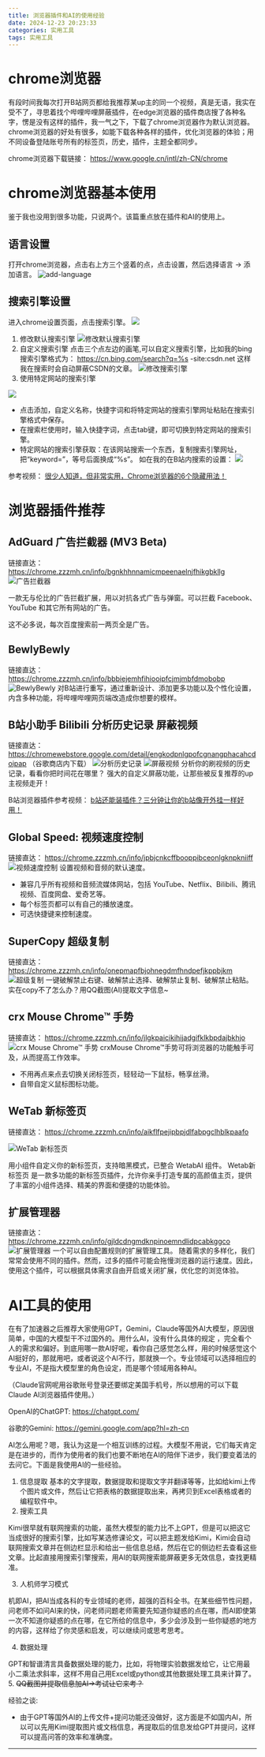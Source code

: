 ```yaml
---
title: 浏览器插件和AI的使用经验
date: 2024-12-23 20:23:33
categories: 实用工具
tags: 实用工具
---
```

# chrome浏览器

有段时间我每次打开B站网页都给我推荐某up主的同一个视频，真是无语，我实在受不了，寻思着找个哔哩哔哩屏蔽插件，在edge浏览器的插件商店搜了各种名字，愣是没有这样的插件，我一气之下，下载了chrome浏览器作为默认浏览器。
chrome浏览器的好处有很多，如能下载各种各样的插件，优化浏览器的体验；用不同设备登陆账号所有的标签页，历史，插件，主题全都同步。

chrome浏览器下载链接： https://www.google.cn/intl/zh-CN/chrome

# chrome浏览器基本使用

鉴于我也没用到很多功能，只说两个。该篇重点放在插件和AI的使用上。

## 语言设置

打开chrome浏览器，点击右上方三个竖着的点，点击设置，然后选择语言 -> 添加语言。
![add-language](https://cdn.jsdelivr.net/gh/daxianz/image-resource/add-language.webp)

## 搜索引擎设置

进入chrome设置页面，点击搜索引擎。
![](https://dlink.host/wx1.sinaimg.cn/large/008E1Bgely8hxdl7jol6aj31hb0o8tb4.jpg)

1. 修改默认搜索引擎
   ![修改默认搜索引擎](https://dlink.host/wx2.sinaimg.cn/large/008E1Bgely8hxdla2231zj30nh0cdgma.jpg)
2. 自定义搜索引擎
   点击三个点左边的画笔,可以自定义搜索引擎，比如我的bing搜索引擎格式为： https://cn.bing.com/search?q=%s -site:csdn.net 这样我在搜索时会自动屏蔽CSDN的文章。
   ![修改搜索引擎](https://dlink.host/wx4.sinaimg.cn/large/008E1Bgely8hxdl7irdr1j30ht0cet93.jpg)
3. 使用特定网站的搜索引擎

![](https://dlink.host/wx3.sinaimg.cn/large/008E1Bgely8hxdla57fewj30nm0cq0tf.jpg)

- 点击添加，自定义名称，快捷字词和将特定网站的搜索引擎网址粘贴在搜索引擎格式中保存。
- 在搜索栏使用时，输入快捷字词，点击tab键，即可切换到特定网站的搜索引擎。
- 特定网站的搜索引擎获取：在该网站搜索一个东西，复制搜索引擎网址，把“keyword=”，等号后面换成“%s”。
  如在我的在B站内搜索的设置：
  ![](https://dlink.host/wx3.sinaimg.cn/large/008E1Bgely8hxdla6sxzlj30hx0cd0t7.jpg)

参考视频：
[很少人知道，但非常实用，Chrome浏览器的6个隐藏用法！](https://www.bilibili.com/video/BV143x7eSEVB/?spm_id_from=333.999.0.0&vd_source=a32e6374d48972062934ef36b9c1b337)

# 浏览器插件推荐

## AdGuard 广告拦截器 (MV3 Beta)

链接直达： https://chrome.zzzmh.cn/info/bgnkhhnnamicmpeenaelnjfhikgbkllg
![广告拦截器](https://dlink.host/wx2.sinaimg.cn/large/008E1Bgely8hxcegcv3scj30kp0d6q44.jpg)

一款无与伦比的广告拦截扩展，用以对抗各式广告与弹窗。可以拦截 Facebook、YouTube 和其它所有网站的广告。

这不必多说，每次百度搜索前一两页全是广告。

## BewlyBewly

链接直达：https://chrome.zzzmh.cn/info/bbbiejemhfihiooipfcjmjmbfdmobobp
![BewlyBewly](https://dlink.host/wx4.sinaimg.cn/large/008E1Bgely8hxceeq1savj30zk0m8gsf.jpg)
对B站进行重写，通过重新设计、添加更多功能以及个性化设置，内含多种功能，将哔哩哔哩网页端改造成你想要的模样。

## B站小助手 Bilibili 分析历史记录 屏蔽视频

链接直达：https://chromewebstore.google.com/detail/engkodpnlgpofcgnangphacahcdoipap （谷歌商店内下载）
![分析历史记录](https://dlink.host/wx3.sinaimg.cn/large/008E1Bgely8hxcehh3ygmj30zk0m8ae8.jpg)
![屏蔽视频](https://dlink.host/wx3.sinaimg.cn/large/008E1Bgely8hxcegu05szj30zk0m8gnw.jpg)
分析你的刷视频的历史记录，看看你把时间花在哪里？
强大的自定义屏蔽功能，让那些被反复推荐的up主视频走开！

B站浏览器插件参考视频：
[b站还能装插件？三分钟让你的b站像开外挂一样好用！](https://www.bilibili.com/video/BV15t421P7Dt/?spm_id_from=333.999.0.0&vd_source=a32e6374d48972062934ef36b9c1b337)

## Global Speed: 视频速度控制

链接直达： https://chrome.zzzmh.cn/info/jpbjcnkcffbooppibceonlgknpkniiff
![视频速度控制](https://dlink.host/wx4.sinaimg.cn/large/008E1Bgely8hxceeo56vuj30zk0m8dgv.jpg)
设置视频和音频的默认速度。

- 兼容几乎所有视频和音频流媒体网站，包括 YouTube、Netflix、Bilibili、腾讯视频、百度网盘、爱奇艺等。
- 每个标签页都可以有自己的播放速度。
- 可选快捷键来控制速度。

## SuperCopy 超级复制

链接直达： https://chrome.zzzmh.cn/info/onepmapfbjohnegdmfhndpefjkppbjkm
![超级复制](https://dlink.host/wx4.sinaimg.cn/large/008E1Bgely8hxcegc7m4zj30zk0m8act.jpg)
一键破解禁止右键、破解禁止选择、破解禁止复制、破解禁止粘贴。
实在copy不了怎么办？用QQ截图(AI)提取文字信息~

## crx Mouse Chrome™ 手势

链接直达： https://chrome.zzzmh.cn/info/jlgkpaicikihijadgifklkbpdajbkhjo
![crx Mouse Chrome™ 手势](https://dlink.host/wx1.sinaimg.cn/large/008E1Bgely8hxdl9zl18ej30zk0m876z.jpg)
crxMouse Chrome™手势可将浏览器的功能触手可及，从而提高工作效率。

- 不用再点来点去切换关闭标签页，轻轻动一下鼠标，畅享丝滑。
- 自带自定义鼠标图标功能。

## WeTab 新标签页

链接直达： https://chrome.zzzmh.cn/info/aikflfpejipbpjdlfabpgclhblkpaafo

![WeTab 新标签页](https://dlink.host/wx2.sinaimg.cn/large/008E1Bgely8hxceemrgctj30zk0m879m.jpg)

用小组件自定义你的新标签页，支持暗黑模式，已整合 WetabAI 组件。
Wetab新标签页 是一款多功能的新标签页插件，允许你亲手打造专属的高颜值主页，提供了丰富的小组件选择、精美的界面和便捷的功能体验。

## 扩展管理器

链接直达： https://chrome.zzzmh.cn/info/gjldcdngmdknpinoemndlidpcabkggco
![扩展管理器](https://dlink.host/wx4.sinaimg.cn/large/008E1Bgely8hxceem2hsvj30zk0m8whk.jpg)
一个可以自由配置规则的扩展管理工具。
随着需求的多样化，我们常常会使用不同的插件。然而，过多的插件可能会拖慢浏览器的运行速度。因此，使用这个插件，可以根据具体需求自由开启或关闭扩展，优化您的浏览体验。

# AI工具的使用

在有了加速器之后推荐大家使用GPT，Gemini，Claude等国外AI大模型，原因很简单，中国的大模型干不过国外的。用什么AI，没有什么具体的规定 ，完全看个人的需求和偏好。到底用哪一款AI好呢，看你自己感觉怎么样，用的时候感觉这个AI挺好的，那就用吧，或者说这个AI不行，那就换一个。专业领域可以选择相应的专业AI，不是指大模型里的角色设定，而是哪个领域用各种AI。

（Claude官网呢用谷歌账号登录还要绑定美国手机号，所以想用的可以下载Claude AI浏览器插件使用。）

OpenAI的ChatGPT: https://chatgpt.com/

谷歌的Gemini: https://gemini.google.com/app?hl=zh-cn

AI怎么用呢？嗯，我认为这是一个相互训练的过程。大模型不用说，它们每天肯定是在进步的，而作为使用者的我们也要不断地在AI的陪伴下进步，我们要变着法的去问它。下面是我使用AI的一些经验。

1. 信息提取
   基本的文字提取，数据提取和提取文字并翻译等等，比如给kimi上传个图片或文件，然后让它把表格的数据提取出来，再拷贝到Excel表格或者的编程软件中。
2. 搜索工具

Kimi很早就有联网搜索的功能，虽然大模型的能力比不上GPT，但是可以把这它当成很好的搜索引擎，比如写某选修课论文，可以把主题发给Kimi，Kimi会自动联网搜索文章并在侧边栏显示和给出一些信息总结，然后在它的侧边栏去查看这些文章。比起直接用搜索引擎搜索，用AI的联网搜索能屏蔽更多无效信息，查找更精准。

3. 人机师学习模式

机即AI，把AI当成各科的专业领域的老师，超强的百科全书。在某些细节性问题，问老师不如问AI来的快，问老师问题老师需要先知道你疑惑的点在哪，而AI即使第一次不知道你疑惑的点在哪，在它所给的信息中，多少会涉及到一些你疑惑的地方的内容，这样给了你灵感和启发，可以继续问或思考思考。

4. 数据处理

GPT和智谱清言具备数据处理的能力，比如，将物理实验数据发给它，让它用最小二乘法求斜率，这样不用自己用Excel或python或其他数据处理工具来计算了。
5. ~~QQ截图并提取信息加AI->考试让它来考？~~

经验之谈:

- 由于GPT等国外AI的上传文件+提问功能还没做好，这方面是不如国内AI，所以可以先用Kimi提取图片或文档信息，再提取后的信息发给GPT并提问，这样可以提高问答的效率和准确度。

---
